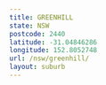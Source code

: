 ```yaml
---
title: GREENHILL
state: NSW
postcode: 2440
latitude: -31.04846286
longitude: 152.8052748
url: /nsw/greenhill/
layout: suburb
---
```

